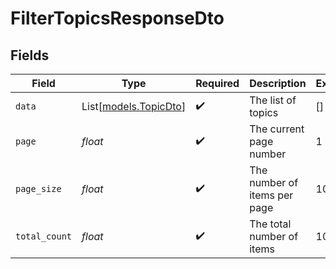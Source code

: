 # FilterTopicsResponseDto


## Fields

| Field                                          | Type                                           | Required                                       | Description                                    | Example                                        |
| ---------------------------------------------- | ---------------------------------------------- | ---------------------------------------------- | ---------------------------------------------- | ---------------------------------------------- |
| `data`                                         | List[[models.TopicDto](../models/topicdto.md)] | :heavy_check_mark:                             | The list of topics                             | []                                             |
| `page`                                         | *float*                                        | :heavy_check_mark:                             | The current page number                        | 1                                              |
| `page_size`                                    | *float*                                        | :heavy_check_mark:                             | The number of items per page                   | 10                                             |
| `total_count`                                  | *float*                                        | :heavy_check_mark:                             | The total number of items                      | 10                                             |